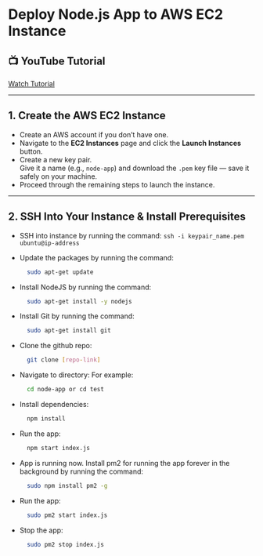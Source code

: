 # Deploy Node.js App to AWS EC2 Instance

## 📺 YouTube Tutorial  
[Watch Tutorial](https://www.youtube.com/watch?v=8savIXlU3wA&t=17s)

---

## 1. Create the AWS EC2 Instance

- Create an AWS account if you don’t have one.
- Navigate to the **EC2 Instances** page and click the **Launch Instances** button.
- Create a new key pair.  
  Give it a name (e.g., `node-app`) and download the `.pem` key file — save it safely on your machine.
- Proceed through the remaining steps to launch the instance.

---

## 2. SSH Into Your Instance & Install Prerequisites

- SSH into instance by running the command:
  `ssh -i keypair_name.pem ubuntu@ip-address`
  
- Update the packages by running the command:
  ```bash
    sudo apt-get update
  ```

- Install NodeJS by running the command:
  ```bash
    sudo apt-get install -y nodejs
  ```

- Install Git by running the command:
  ```bash
    sudo apt-get install git
  ```

- Clone the github repo:
  ```bash
    git clone [repo-link]
  ```

- Navigate to directory:
  For example:
    ```bash
      cd node-app or cd test
    ```
  
- Install dependencies:
  ```bash
    npm install
  ```

- Run the app:
  ```bash
    npm start index.js
  ```
  
- App is running now. Install pm2 for running the app forever in the background by running the command:
  ```bash
    sudo npm install pm2 -g
  ```

- Run the app:
  ```bash
    sudo pm2 start index.js
  ```
  
- Stop the app:
  ```bash
    sudo pm2 stop index.js
  ```
